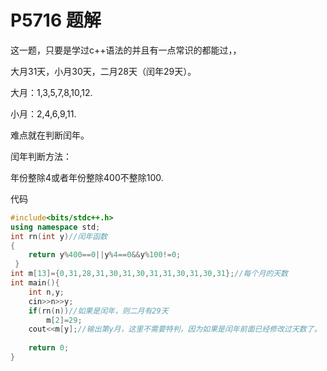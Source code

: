# P5716 题解

这一题，只要是学过c++语法的并且有一点常识的都能过，，

大月31天，小月30天，二月28天（闰年29天）。

大月：1,3,5,7,8,10,12.

小月：2,4,6,9,11.

难点就在判断闰年。

闰年判断方法：

年份整除4或者年份整除400不整除100.

代码

```cpp
#include<bits/stdc++.h>
using namespace std;
int rn(int y)//闰年函数
{
	return y%400==0||y%4==0&&y%100!=0;
 } 
int m[13]={0,31,28,31,30,31,30,31,31,30,31,30,31};//每个月的天数
int main(){
	int n,y;
	cin>>n>>y;
	if(rn(n))//如果是闰年，则二月有29天
		m[2]=29;
	cout<<m[y];//输出第y月，这里不需要特判，因为如果是闰年前面已经修改过天数了。
	
	return 0;
}

```
